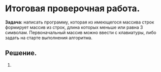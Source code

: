 # Итоговая проверочная работа.
**Задача:** написать программу,  которая из имеющегося массива строк формирует массив из строк, длина которых меньше или равна 3 символам. Первоначальный массив можно ввести с клавиатуры, либо задать на старте выполнения алгоритма. 

## Решение.
1. 